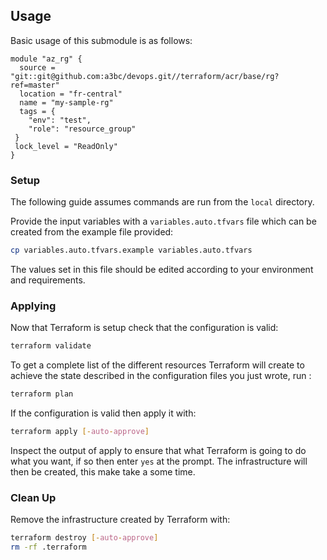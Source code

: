 ## Usage
Basic usage of this submodule is as follows:

```hcl
module "az_rg" {
  source = "git::git@github.com:a3bc/devops.git//terraform/acr/base/rg?ref=master"
  location = "fr-central"
  name = "my-sample-rg"
  tags = {
    "env": "test",
    "role": "resource_group"
 }
 lock_level = "ReadOnly"
}
```
### Setup
The following guide assumes commands are run from the `local` directory.

Provide the input variables with a `variables.auto.tfvars` file which can be created from the example file provided:

```bash
cp variables.auto.tfvars.example variables.auto.tfvars
```

The values set in this file should be edited according to your environment and requirements.

### Applying

Now that Terraform is setup check that the configuration is valid:

```bash
terraform validate 
```

To get a complete list of the different resources Terraform will create to achieve the state described in the configuration files you just wrote, run :

```bash
terraform plan
```

If the configuration is valid then apply it with:

```bash
terraform apply [-auto-approve]
```

Inspect the output of apply to ensure that what Terraform is going to do what you want, if so then enter `yes` at the prompt.
The infrastructure will then be created, this make take a some time.


### Clean Up

Remove the infrastructure created by Terraform with:

```bash
terraform destroy [-auto-approve]
rm -rf .terraform
```